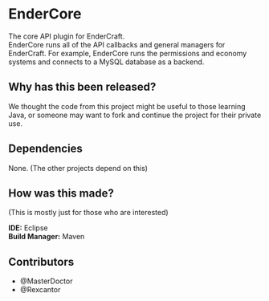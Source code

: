 # EnderCore
The core API plugin for EnderCraft.  
EnderCore runs all of the API callbacks and general managers for EnderCraft.
For example, EnderCore runs the permissions and economy systems and connects
to a MySQL database as a backend.

## Why has this been released?
We thought the code from this project might be useful to those learning Java,
or someone may want to fork and continue the project for their private use.

## Dependencies
None. (The other projects depend on this)  

## How was this made?
(This is mostly just for those who are interested)  
  
**IDE:** Eclipse  
**Build Manager:** Maven  

## Contributors
- @MasterDoctor
- @Rexcantor
